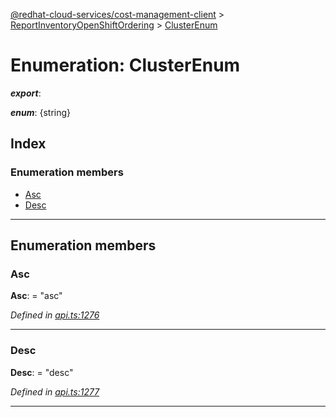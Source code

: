[@redhat-cloud-services/cost-management-client](../README.md) > [ReportInventoryOpenShiftOrdering](../modules/reportinventoryopenshiftordering.md) > [ClusterEnum](../enums/reportinventoryopenshiftordering.clusterenum.md)

# Enumeration: ClusterEnum

*__export__*: 

*__enum__*: {string}

## Index

### Enumeration members

* [Asc](reportinventoryopenshiftordering.clusterenum.md#asc)
* [Desc](reportinventoryopenshiftordering.clusterenum.md#desc)

---

## Enumeration members

<a id="asc"></a>

###  Asc

**Asc**:  = "asc"

*Defined in [api.ts:1276](https://github.com/rvsia/javascript-clients/blob/master/packages/cost-management/api.ts#L1276)*

___
<a id="desc"></a>

###  Desc

**Desc**:  = "desc"

*Defined in [api.ts:1277](https://github.com/rvsia/javascript-clients/blob/master/packages/cost-management/api.ts#L1277)*

___

